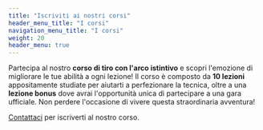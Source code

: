 ```yaml
---
title: "Iscriviti ai nostri corsi"
header_menu_title: "I corsi"
navigation_menu_title: "I corsi"
weight: 20
header_menu: true
---
```


Partecipa al nostro **corso di tiro con l'arco istintivo** e scopri l'emozione di migliorare le tue abilità a ogni
lezione! Il corso è composto da **10 lezioni** appositamente studiate per aiutarti a perfezionare la tecnica, oltre a
una **lezione bonus** dove avrai l'opportunità unica di partecipare a una gara ufficiale. Non perdere l'occasione di
vivere questa straordinaria avventura!

[Contattaci](/#contatti) per iscriverti al nostro corso.  